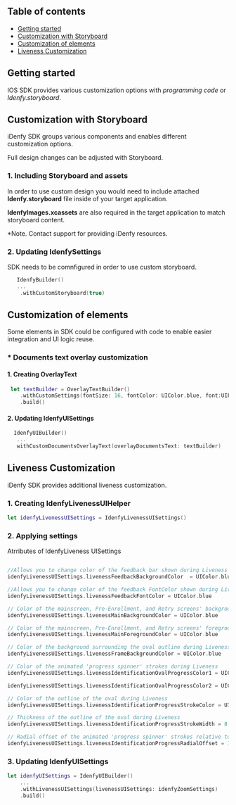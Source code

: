 ## Table of contents

*   [Getting started](#getting-started)
*   [Customization with Storyboard](#customization-with-storyboard)
*   [Customization of elements](#customization-of-elements)
*   [Liveness Customization](#liveness-customization)

## Getting started
IOS SDK provides various customization options with *programming code* or *Idenfy.storyboard*.


## Customization with Storyboard
iDenfy SDK groups various components and enables different customization options.

Full design changes can be adjusted with Storyboard.

### 1. Including Storyboard and assets

In order to use custom design you would need to include attached **Idenfy.storyboard** file inside of your target application. 

**IdenfyImages.xcassets** are also required in the target application to match storyboard content.

*Note. Contact support for providing iDenfy resources.

### 2. Updating IdenfySettings

SDK needs to be comnfigured in order to use custom storyboard.

```swift
   IdenfyBuilder()
   ...
    .withCustomStoryboard(true)
```

## Customization of elements
Some elements in SDK could be configured with code to enable easier integration and UI logic reuse.

 ### *  Documents text overlay customization
 #### 1. Creating OverlayText

```swift
 let textBuilder = OverlayTextBuilder()
    .withCustomSettings(fontSize: 16, fontColor: UIColor.blue, font:UIFont.systemFont(ofSize: 26))
    .build()
```
 #### 2. Updating IdenfyUISettings

 ```swift
   IdenfyUIBuilder()
    ...
    withCustomDocumentsOverlayText(overlayDocumentsText: textBuilder)
```

## Liveness Customization

iDenfy SDK provides additional liveness customization.

 ### 1. Creating IdenfyLivenessUIHelper

 ```swift
 let idenfyLivenessUISettings = IdenfyLivenessUISettings()
```
 ### 2. Applying settings

 Atrributes of IdenfyLiveness UISettings

 ```swift
 
 //Allows you to change color of the feedback bar shown during Liveness
idenfyLivenessUISettings.livenessFeedbackBackgroundColor  = UIColor.blue

//Allows you to change color of the feedback FontColor shown during Liveness
idenfyLivenessUISettings.livenessFeedbackFontColor = UIColor.blue

// Color of the mainscreen, Pre-Enrollment, and Retry screens' background
idenfyLivenessUISettings.livenessMainBackgroundColor = UIColor.blue

// Color of the mainscreen, Pre-Enrollment, and Retry screens' foreground
idenfyLivenessUISettings.livenessMainForegroundColor = UIColor.blue

// Color of the background surrounding the oval outline during Liveness
idenfyLivenessUISettings.livenessFrameBackgroundColor = UIColor.blue

// Color of the animated 'progress spinner' strokes during Liveness
idenfyLivenessUISettings.livenessIdentificationOvalProgressColor1 = UIColor.blue

idenfyLivenessUISettings.livenessIdentificationOvalProgressColor2 = UIColor.white

// Color of the outline of the oval during Liveness
idenfyLivenessUISettings.livenessIdentificationProgressStrokeColor = UIColor.blue

// Thickness of the outline of the oval during Liveness
idenfyLivenessUISettings.livenessIdentificationProgressStrokeWidth = 8.0

// Radial offset of the animated 'progress spinner' strokes relative to the outermost bounds of the oval outline. As this value increases, animations move closer toward the oval's center
idenfyLivenessUISettings.livenessIdentificationProgressRadialOffset = 16.0
```
 ### 3. Updating IdenfyUISettings

```swift
let idenfyUISettings = IdenfyUIBuilder()
    ...
    .withLivenessUISettings(livenessUISettings: idenfyZoomSettings)
    .build()
```





